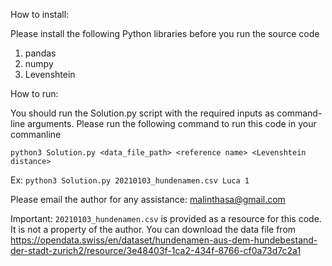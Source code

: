 How to install:

Please install the following Python libraries before you run the source code

1. pandas
2. numpy
3. Levenshtein

How to run:

You should run the Solution.py script with the required inputs as command-line arguments. Please run the following command to run this code in your commanline

`python3 Solution.py <data_file_path> <reference name> <Levenshtein distance>`

Ex: `python3 Solution.py 20210103_hundenamen.csv Luca 1`

Please email the author for any assistance: malinthasa@gmail.com

Important: `20210103_hundenamen.csv` is provided as a resource for this code. It is not a property of the author. 
           You can download the data file from https://opendata.swiss/en/dataset/hundenamen-aus-dem-hundebestand-der-stadt-zurich2/resource/3e48403f-1ca2-434f-8766-cf0a73d7c2a1